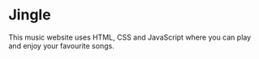 # Jingle
This music website uses HTML, CSS and JavaScript where you can play and enjoy your favourite songs.
